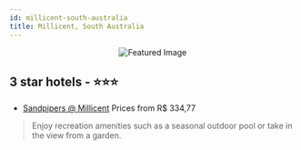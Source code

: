 ```yaml
---
id: millicent-south-australia
title: Millicent, South Australia
---
```


<center><img src="https://i.travelapi.com/hotels/9000000/8780000/8777600/8777555/18e7e4ba_z.jpg" alt="Featured Image" /></center>


##  3 star hotels - ⭐️⭐️⭐️

-    [Sandpipers @ Millicent](https://us.hurb.com/hotels/millicent/sandpipers-millicent-JNP-JP952653?cmp=18055) Prices from R$ 334,77
   > Enjoy recreation amenities such as a seasonal outdoor pool or take in the view from a garden.
